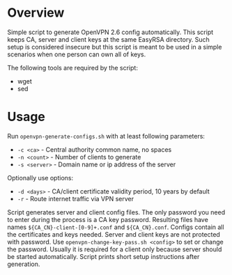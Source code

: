 # Overview

Simple script to generate OpenVPN 2.6 config automatically. This script keeps
CA, server and client keys at the same EasyRSA directory. Such setup is
considered insecure but this script is meant to be used in a simple scenarios
when one person can own all of keys.

The following tools are required by the script:
- wget
- sed

# Usage

Run `openvpn-generate-configs.sh` with at least following parameters:
- `-c <ca>` - Central authority common name, no spaces
- `-n <count>` - Number of clients to generate
- `-s <server>` - Domain name or ip address of the server

Optionally use options:
- `-d <days>` - CA/client certificate validity period, 10 years by default
- `-r` -  Route internet traffic via VPN server

Script generates server and client config files. The only password you need to
enter during the process is a CA key password. Resulting files have names
`${CA_CN}-client-[0-9]+.conf` and `${CA_CN}.conf`. Configs contain all the
certificates and keys needed. Server and client keys are not protected with
password. Use `openvpn-change-key-pass.sh <config>` to set or change the
password. Usually it is required for a client only because server should be
started automatically. Script prints short setup instructions after generation.
